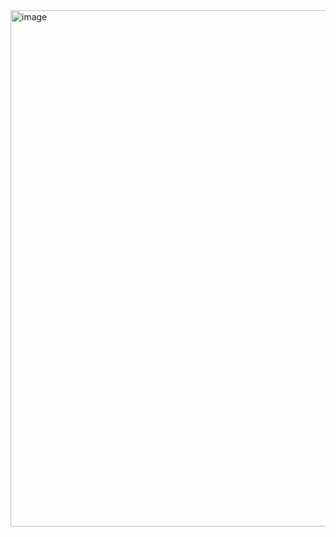 <img width="826" alt="image" src="https://user-images.githubusercontent.com/74364990/200318268-84a4ab48-b505-4c43-b6d7-a62bf83bedfa.png">
